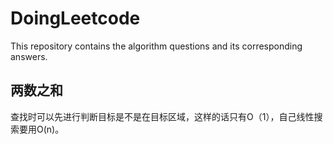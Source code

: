 # DoingLeetcode
This repository contains the algorithm questions and its corresponding answers.



## 两数之和

查找时可以先进行判断目标是不是在目标区域，这样的话只有O（1），自己线性搜索要用O(n)。
